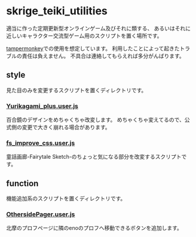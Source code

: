 # skrige_teiki_utilities
適当に作った定期更新型オンラインゲーム及びそれに類する、
あるいはそれに近しいキャラクター交流型ゲーム用のスクリプトを置く場所です。

[tampermonkey](https://www.tampermonkey.net/)での使用を想定しています。
利用したことによって起きたトラブルの責任は負えません。
不具合は連絡してもらえれば多分がんばります。

## style

見た目のみを変更するスクリプトを置くディレクトリです。

### [Yurikagami_plus.user.js](https://skrige6666.github.io/skrige_teiki_utilities/style/Yurikagami_plus.user.js)

百合鏡のデザインをめちゃくちゃ改変します。
めちゃくちゃ変えてるので、公式側の変更で大きく崩れる場合があります。

### [fs_improve_css.user.js](https://skrige6666.github.io/skrige_teiki_utilities/style/fs_improve_css.user.js)

童話画廊-Fairytale Sketch-のちょっと気になる部分を改変するスクリプトです。


## function

機能追加系のスクリプトを置くディレクトリです。

### [OthersidePager.user.js](https://github.com/skrige6666/skrige_teiki_utilities/raw/refs/heads/master/pager/OthersidePager.user.js)

北摩のプロフページに隣のenoのプロフへ移動できるボタンを追加します。